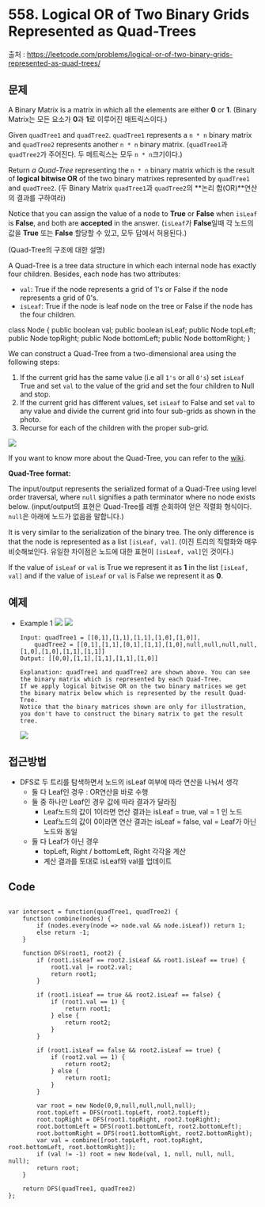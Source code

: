 # 558. Logical OR of Two Binary Grids Represented as Quad-Trees

출처 : https://leetcode.com/problems/logical-or-of-two-binary-grids-represented-as-quad-trees/

## 문제

A Binary Matrix is a matrix in which all the elements are either  **0**  or  **1**.
(Binary Matrix는 모든 요소가 **0**과 **1**로 이루어진 매트릭스이다.)

Given  `quadTree1`  and  `quadTree2`.  `quadTree1`  represents a  `n * n`  binary matrix and  `quadTree2`  represents another `n * n`  binary matrix.
(`quadTree1`과 `quadTree2`가 주어진다. 두 메트릭스는 모두 `n * n`크기이다.)

Return  _a Quad-Tree_  representing the  `n * n`  binary matrix which is the result of  **logical bitwise OR**  of the two binary matrixes represented by  `quadTree1`  and  `quadTree2`.
(두 Binary Matrix `quadTree1`과 `quadTree2`의 **논리 합(OR)**연산의 결과를 구하여라)

Notice that you can assign the value of a node to  **True**  or  **False**  when  `isLeaf`  is  **False**, and both are  **accepted**  in the answer.
(`isLeaf`가 **False**일때 각 노드의 값을 **True** 또는 **False** 할당할 수 있고, 모두 답에서 허용된다.)

(Quad-Tree의 구조에 대한 설명)

A Quad-Tree is a tree data structure in which each internal node has exactly four children. Besides, each node has two attributes:

-   `val`: True if the node represents a grid of 1's or False if the node represents a grid of 0's.
-   `isLeaf`: True if the node is leaf node on the tree or False if the node has the four children.

class Node {
    public boolean val;
    public boolean isLeaf;
    public Node topLeft;
    public Node topRight;
    public Node bottomLeft;
    public Node bottomRight;
}

We can construct a Quad-Tree from a two-dimensional area using the following steps:

1.  If the current grid has the same value (i.e all  `1's`  or all  `0's`) set  `isLeaf` True and set  `val`  to the value of the grid and set the four children to Null and stop.
2.  If the current grid has different values, set  `isLeaf`  to False and set  `val`  to any value and divide the current grid into four sub-grids as shown in the photo.
3.  Recurse for each of the children with the proper sub-grid.

![](https://assets.leetcode.com/uploads/2020/02/11/new_top.png)

If you want to know more about the Quad-Tree, you can refer to the [wiki](https://en.wikipedia.org/wiki/Quadtree).

**Quad-Tree format:**

The input/output represents the serialized format of a Quad-Tree using level order traversal, where  `null`  signifies a path terminator where no node exists below.
(input/output의 표현은 Quad-Tree를 레벨 순회하여 얻은 직렬화 형식이다. `null`은 아래에 노드가 없음을 말합니다.)

It is very similar to the serialization of the binary tree. The only difference is that the node is represented as a list  `[isLeaf, val]`.
(이진 트리의 직렬화와 매우 비슷해보인다. 유일한 차이점은 노드에 대한 표현이 `[isLeaf, val]`인 것이다.)

If the value of  `isLeaf`  or  `val`  is True we represent it as  **1**  in the list `[isLeaf, val]`  and if the value of  `isLeaf`  or  `val`  is False we represent it as  **0**.

## 예제

- Example 1
![](https://assets.leetcode.com/uploads/2020/02/11/qt1.png)  ![](https://assets.leetcode.com/uploads/2020/02/11/qt2.png)
	```
	Input: quadTree1 = [[0,1],[1,1],[1,1],[1,0],[1,0]], 
		quadTree2 = [[0,1],[1,1],[0,1],[1,1],[1,0],null,null,null,null,[1,0],[1,0],[1,1],[1,1]]
	Output: [[0,0],[1,1],[1,1],[1,1],[1,0]]
	
	Explanation: quadTree1 and quadTree2 are shown above. You can see the binary matrix which is represented by each Quad-Tree.
	If we apply logical bitwise OR on the two binary matrices we get the binary matrix below which is represented by the result Quad-Tree.
	Notice that the binary matrices shown are only for illustration, you don't have to construct the binary matrix to get the result tree.
	```
	![](https://assets.leetcode.com/uploads/2020/02/11/qtr.png)
	
## 접근방법

- DFS로 두 트리를 탐색하면서 노드의 isLeaf 여부에 따라 연산을 나눠서 생각
	- 둘 다 Leaf인 경우 : OR연산을 바로 수행
	- 둘 중 하나만 Leaf인 경우 값에 따라 결과가 달라짐
		- Leaf노드의 값이 1이라면 연산 결과는 isLeaf = true, val = 1 인 노드
		- Leaf노드의 값이 0이라면 연산 결과는 isLeaf = false, val = Leaf가 아닌 노드와 동일
	- 둘 다 Leaf가 아닌 경우 
		- topLeft, Right / bottomLeft, Right 각각을 계산
		- 계산 결과를 토대로 isLeaf와 val를 업데이트

## Code
<pre>
<code>
var intersect = function(quadTree1, quadTree2) {
    function combine(nodes) {
        if (nodes.every(node => node.val && node.isLeaf)) return 1;
        else return -1;
    }
    
    function DFS(root1, root2) {
        if (root1.isLeaf == root2.isLeaf && root1.isLeaf == true) {
            root1.val |= root2.val;
            return root1;
        }
        
        if (root1.isLeaf == true && root2.isLeaf == false) {
            if (root1.val == 1) {
                return root1;
            } else {
                return root2;
            }
        }
        
        if (root1.isLeaf == false && root2.isLeaf == true) {
            if (root2.val == 1) {
                return root2;
            } else {
                return root1;
            }
        }
        
        var root = new Node(0,0,null,null,null,null);
        root.topLeft = DFS(root1.topLeft, root2.topLeft);
        root.topRight = DFS(root1.topRight, root2.topRight);
        root.bottomLeft = DFS(root1.bottomLeft, root2.bottomLeft);
        root.bottomRight = DFS(root1.bottomRight, root2.bottomRight);
        var val = combine([root.topLeft, root.topRight, root.bottomLeft, root.bottomRight]);
        if (val != -1) root = new Node(val, 1, null, null, null, null);
        return root;
    }
    
    return DFS(quadTree1, quadTree2)
};
</code>
</pre>
